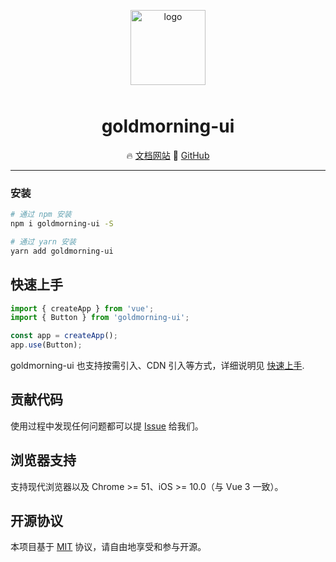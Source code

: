 <p align="center">
    <img alt="logo" src="https://img.yzcdn.cn/vant/logo.png" width="120" style="margin-bottom: 10px;">
</p>

<h1 align="center">goldmorning-ui</h1>

<p align="center">
  🔥 <a href="https://blog.smiledpeace.com/goldmorning-ui">文档网站</a>
  🌈 <a href="https://blog.smiledpeace.com/goldmorning-ui">GitHub</a>
</p>

---

### 安装

```bash
# 通过 npm 安装
npm i goldmorning-ui -S

# 通过 yarn 安装
yarn add goldmorning-ui
```

## 快速上手

```js
import { createApp } from 'vue';
import { Button } from 'goldmorning-ui';

const app = createApp();
app.use(Button);
```

goldmorning-ui 也支持按需引入、CDN 引入等方式，详细说明见 [快速上手](https://blog.smiledpeace.com/goldmorning-ui#/quickstart).

## 贡献代码

使用过程中发现任何问题都可以提 [Issue](https://github.com/smiledpeace/goldmorning-ui/issues) 给我们。

## 浏览器支持

支持现代浏览器以及 Chrome >= 51、iOS >= 10.0（与 Vue 3 一致）。

## 开源协议

本项目基于 [MIT](https://zh.wikipedia.org/wiki/MIT%E8%A8%B1%E5%8F%AF%E8%AD%89) 协议，请自由地享受和参与开源。
